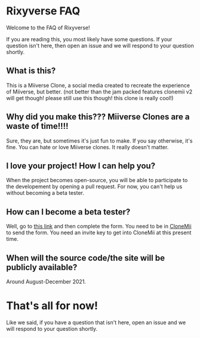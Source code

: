 # Rixyverse FAQ
Welcome to the FAQ of Rixyverse!

If you are reading this, you most likely have some questions. If your question isn't here, then open an issue and we will respond to your question shortly.

## What is this?
This is a Miiverse Clone, a social media created to recreate the experience of Miiverse, but better. (not better than the jam packed features clonemii v2 will get though! please still use this though! this clone is really cool!)

## Why did you make this??? Miiverse Clones are a waste of time!!!!
Sure, they are, but sometimes it's just fun to make.
If you say otherwise, it's fine. You can hate or love Miiverse clones. It really doesn't matter.

## I love your project! How I can help you?
When the project becomes open-source, you will be able to participate to the developement by opening a pull request. For now, you can't help us without becoming a beta tester.

## How can I become a beta tester?
Well, go to <a href="https://docs.google.com/forms/d/e/1FAIpQLSdjwP-8l-KvVKI_pkhStSh-CET-zILfTNoRvYAPwawGsHf_5w/viewform">this link</a> and then complete the form. You need to be in <a href="https://clonemii.webs.nf">CloneMii</a> to send the form. You need an invite key to get into CloneMii at this present time.

## When will the source code/the site will be publicly available?
Around August-December 2021.

# That's all for now!
Like we said, if you have a question that isn't here, open an issue and we will respond to your question shortly.
